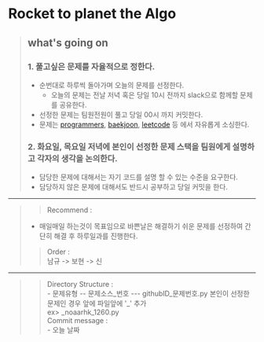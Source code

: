 # Rocket to planet the Algo
> ## what's going on
> ### 1. 풀고싶은 문제를 자율적으로 정한다. 
>   - 순번대로 하루씩 돌아가며 오늘의 문제를 선정한다.
>       - 오늘의 문제는 전날 저녁 혹은 당일 10시 전까지 slack으로 함께할 문제를 공유한다. 
>   - 선정한 문제는 팀원전원이 풀고 당일 00시 까지 커밋한다. 
>   - 문제는 [programmers](https://programmers.co.kr/learn/challenges?tab=all_challenges), [baekjoon](https://www.acmicpc.net/problemset), [leetcode](https://leetcode.com/problemset/all/) 등 에서 자유롭게 소싱한다. 
> ### 2. 화요일, 목요일 저녁에 본인이 선정한 문제 스택을 팀원에게 설명하고 각자의 생각을 논의한다.
>   - 담당한 문제에 대해서는 자기 코드를 설명 할 수 있는 수준을 요구한다.
>   - 담당하지 않은 문제에 대해서도 반드시 공부하고 당일 커밋을 한다. 
>

---
>> Recommend :
>-  매일매일 하는것이 목표임으로 바쁜날은 해결하기 쉬운 문제를 선정하여 간단히 해결 후 하루일과를 진행한다.
>> Order :   
> 남규 -> 보현 -> 신
---
>> Directory Structure :   
> \- 문제유형 \-- 문제소스_번호 \--- githubID_문제번호.py 본인이 선정한 문제인 경우 앞에 파일앞에 '_' 추가    
> ex> _noaarhk\_1260.py   
>> Commit message :   
> \- 오늘 날짜 